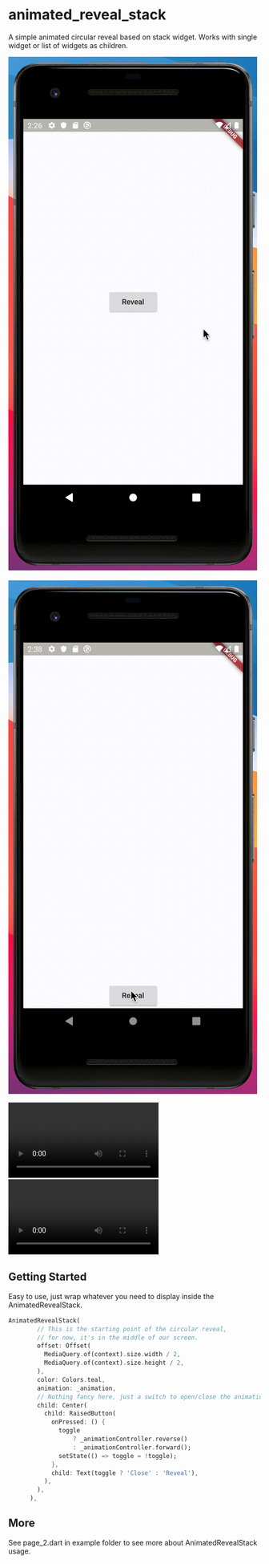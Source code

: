 # animated_reveal_stack

A simple animated circular reveal based on stack widget. Works with single widget or list of widgets as children.

![](1.gif)  &nbsp; &nbsp; ![](2.gif)

![](1.mov)  &nbsp; &nbsp; ![](2.mov)

## Getting Started
Easy to use, just wrap whatever you need to display inside the AnimatedRevealStack.

```dart
AnimatedRevealStack(
        // This is the starting point of the circular reveal,
        // for now, it's in the middle of our screen.
        offset: Offset(
          MediaQuery.of(context).size.width / 2,
          MediaQuery.of(context).size.height / 2,
        ),
        color: Colors.teal,
        animation: _animation,
        // Nothing fancy here, just a switch to open/close the animation.
        child: Center(
          child: RaisedButton(
            onPressed: () {
              toggle
                  ? _animationController.reverse()
                  : _animationController.forward();
              setState(() => toggle = !toggle);
            },
            child: Text(toggle ? 'Close' : 'Reveal'),
          ),
        ),
      ),
```
## More
See page_2.dart in example folder to see more about AnimatedRevealStack usage.